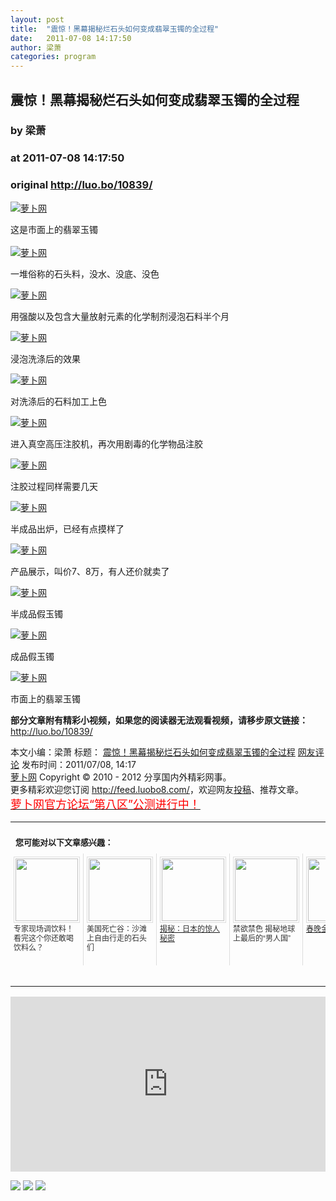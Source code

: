 ```yaml
---
layout: post
title:  "震惊！黑幕揭秘烂石头如何变成翡翠玉镯的全过程"
date:   2011-07-08 14:17:50
author: 梁萧
categories: program
---
```


## 震惊！黑幕揭秘烂石头如何变成翡翠玉镯的全过程
### by 梁萧
### at 2011-07-08 14:17:50
### original <http://luo.bo/10839/>

<p><a title="萝卜网" href="http://dulei.si/files/2011/07/07/312bf366b0fe4696db21cbb82f15b6b2.jpg"><img title="萝卜网" src="http://dulei.si/files/2011/07/07/312bf366b0fe4696db21cbb82f15b6b2.jpg" border="0" alt="萝卜网"></a></p><p>这是市面上的翡翠玉镯<br> <span></span><br> <a title="萝卜网" href="http://dulei.si/files/2011/07/07/5491efa267c850f700d39e3dbfe1b5a3.jpg"><img title="萝卜网" src="http://dulei.si/files/2011/07/07/5491efa267c850f700d39e3dbfe1b5a3.jpg" border="0" alt="萝卜网"></a></p><p>一堆俗称的石头料，没水、没底、没色</p><p><a title="萝卜网" href="http://dulei.si/files/2011/07/07/c643109cca63cf2dce303dbd78a2ebeb.jpg"><img title="萝卜网" src="http://dulei.si/files/2011/07/07/c643109cca63cf2dce303dbd78a2ebeb.jpg" border="0" alt="萝卜网"></a></p><p>用强酸以及包含大量放射元素的化学制剂浸泡石料半个月</p><p><a title="萝卜网" href="http://dulei.si/files/2011/07/07/e172a111ca140b50be625076d566160b.jpg"><img title="萝卜网" src="http://dulei.si/files/2011/07/07/e172a111ca140b50be625076d566160b.jpg" border="0" alt="萝卜网"></a></p><p>浸泡洗涤后的效果</p><p><a title="萝卜网" href="http://dulei.si/files/2011/07/07/8cbd5f67200cb4a454560cd835bbaf84.jpg"><img title="萝卜网" src="http://dulei.si/files/2011/07/07/8cbd5f67200cb4a454560cd835bbaf84.jpg" border="0" alt="萝卜网"></a></p><p>对洗涤后的石料加工上色</p><p><a title="萝卜网" href="http://dulei.si/files/2011/07/07/e0e2c43153eea193d926a1bc40a408fd.jpg"><img title="萝卜网" src="http://dulei.si/files/2011/07/07/e0e2c43153eea193d926a1bc40a408fd.jpg" border="0" alt="萝卜网"></a></p><p>进入真空高压注胶机，再次用剧毒的化学物品注胶</p><p><a title="萝卜网" href="http://dulei.si/files/2011/07/07/a3ed0f727e528916966c5808485fb06c.jpg"><img title="萝卜网" src="http://dulei.si/files/2011/07/07/a3ed0f727e528916966c5808485fb06c.jpg" border="0" alt="萝卜网"></a></p><p>注胶过程同样需要几天</p><p><a title="萝卜网" href="http://dulei.si/files/2011/07/07/1982f2ea3f6da645b099157b16dba1ef.jpg"><img title="萝卜网" src="http://dulei.si/files/2011/07/07/1982f2ea3f6da645b099157b16dba1ef.jpg" border="0" alt="萝卜网"></a></p><p>半成品出炉，已经有点摸样了</p><p><a title="萝卜网" href="http://dulei.si/files/2011/07/07/1cb8d5364dcf105ef5edc1495c68d3ba.jpg"><img title="萝卜网" src="http://dulei.si/files/2011/07/07/1cb8d5364dcf105ef5edc1495c68d3ba.jpg" border="0" alt="萝卜网"></a></p><p>产品展示，叫价7、8万，有人还价就卖了</p><p><a title="萝卜网" href="http://dulei.si/files/2011/07/07/b7432dc971a35a6eeb412a99bd6b46e7.jpg"><img title="萝卜网" src="http://dulei.si/files/2011/07/07/b7432dc971a35a6eeb412a99bd6b46e7.jpg" border="0" alt="萝卜网"></a></p><p>半成品假玉镯</p><p><a title="萝卜网" href="http://dulei.si/files/2011/07/07/e50fd8924adcbcab2e385ba8e8e295f1.jpg"><img title="萝卜网" src="http://dulei.si/files/2011/07/07/e50fd8924adcbcab2e385ba8e8e295f1.jpg" border="0" alt="萝卜网"></a></p><p>成品假玉镯</p><p><a title="萝卜网" href="http://dulei.si/files/2011/07/07/a955d321441a9a48ea506e73326eeebd.jpg"><img title="萝卜网" src="http://dulei.si/files/2011/07/07/a955d321441a9a48ea506e73326eeebd.jpg" border="0" alt="萝卜网"></a></p><p>市面上的翡翠玉镯</p><p><strong>部分文章附有精彩小视频，如果您的阅读器无法观看视频，请移步原文链接：</strong> <a href="http://luo.bo/10839/" title="震惊！黑幕揭秘烂石头如何变成翡翠玉镯的全过程">http://luo.bo/10839/</a></p> 本文小编：梁萧 标题： <a href="http://luo.bo/10839/" title="震惊！黑幕揭秘烂石头如何变成翡翠玉镯的全过程">震惊！黑幕揭秘烂石头如何变成翡翠玉镯的全过程</a> <a href="http://luo.bo/10839/#comments" title="to the comments">网友评论</a> 发布时间：2011/07/08, 14:17 <br> <a href="http://luo.bo/" title="萝卜网 - 人人都是艺术家">萝卜网</a> Copyright ©   2010 - 2012 分享国内外精彩网事。<br> 更多精彩欢迎您订阅 <a href="http://feed.luobo8.com/">http://feed.luobo8.com/</a>，欢迎网友<a href="http://luo.bo/delivery/">投稿</a>、推荐文章。<br> <a href="http://luo.bo/8888/"><font color="red" size="4">萝卜网官方论坛“第八区”公测进行中！</font></a><br><table cellspacing="0" cellpadding="3" border="0" style="clear:both"><tr><td colspan="5"><b><font size="-1" style="display:block!important;padding:20px 0 5px!important">您可能对以下文章感兴趣：</font></b></td></tr><tr><td width="106" valign="top" style="padding:5px!important;margin:0!important"> <a title="专家现场调饮料！看完这个你还敢喝饮料么？" style="text-decoration:none!important" href="http://app.wumii.com/ext/redirect.htm?url=http%3A%2F%2Fluo.bo%2F10724%2F&amp;from=http%3A%2F%2Fluo.bo%2F10839%2F"> <img style="margin:0!important;padding:2px!important;border:1px solid #dddddd!important;width:100px!important;height:100px!important" src="http://static.wumii.com/site_images/2011/07/05/16282047.jpg" width="100px" height="100px"><br> <font size="-1" color="#333333" style="display:block!important;line-height:15px!important;width:106px!important;font:12px/15px arial!important;height:60px!important;margin:3px 0 0 0!important;padding:0!important;overflow:hidden!important">专家现场调饮料！看完这个你还敢喝饮料么？</font> </a></td><td width="106" valign="top" style="padding:5px!important;margin:0!important;border-left:1px solid #dddddd!important"> <a title="美国死亡谷：沙滩上自由行走的石头们" style="text-decoration:none!important" href="http://app.wumii.com/ext/redirect.htm?url=http%3A%2F%2Fluo.bo%2F6333%2F&amp;from=http%3A%2F%2Fluo.bo%2F10839%2F"> <img style="margin:0!important;padding:2px!important;border:1px solid #dddddd!important;width:100px!important;height:100px!important" src="http://static.wumii.com/site_images/2011/03/29/4535819.jpg" width="100px" height="100px"><br> <font size="-1" color="#333333" style="display:block!important;line-height:15px!important;width:106px!important;font:12px/15px arial!important;height:60px!important;margin:3px 0 0 0!important;padding:0!important;overflow:hidden!important">美国死亡谷：沙滩上自由行走的石头们</font> </a></td><td width="106" valign="top" style="padding:5px!important;margin:0!important;border-left:1px solid #dddddd!important"> <a title="揭秘：日本的惊人秘密" href="http://app.wumii.com/ext/redirect.htm?url=http%3A%2F%2Fluo.bo%2F1854%2F&amp;from=http%3A%2F%2Fluo.bo%2F10839%2F"> <img style="margin:0!important;padding:2px!important;border:1px solid #dddddd!important;width:100px!important;height:100px!important" src="http://static.wumii.com/site_images/2010/11/04/740084.jpg" width="100px" height="100px"><br> <font size="-1" color="#333333" style="display:block!important;line-height:15px!important;width:106px!important;font:12px/15px arial!important;height:60px!important;margin:3px 0 0 0!important;padding:0!important;overflow:hidden!important">揭秘：日本的惊人秘密</font> </a></td><td width="106" valign="top" style="padding:5px!important;margin:0!important;border-left:1px solid #dddddd!important"> <a title="禁欲禁色 揭秘地球上最后的“男人国”" style="text-decoration:none!important" href="http://app.wumii.com/ext/redirect.htm?url=http%3A%2F%2Fluo.bo%2F3492%2F&amp;from=http%3A%2F%2Fluo.bo%2F10839%2F"> <img style="margin:0!important;padding:2px!important;border:1px solid #dddddd!important;width:100px!important;height:100px!important" src="http://static.wumii.com/site_images/2010/12/15/1257356.jpg" width="100px" height="100px"><br> <font size="-1" color="#333333" style="display:block!important;line-height:15px!important;width:106px!important;font:12px/15px arial!important;height:60px!important;margin:3px 0 0 0!important;padding:0!important;overflow:hidden!important">禁欲禁色 揭秘地球上最后的“男人国”</font> </a></td><td width="106" valign="top" style="padding:5px!important;margin:0!important;border-left:1px solid #dddddd!important"> <a title="春晚金鱼魔术揭秘" href="http://app.wumii.com/ext/redirect.htm?url=http%3A%2F%2Fluo.bo%2F4751%2F&amp;from=http%3A%2F%2Fluo.bo%2F10839%2F"> <img style="margin:0!important;padding:2px!important;border:1px solid #dddddd!important;width:100px!important;height:100px!important" src="http://static.wumii.com/site_images/2011/04/22/2524006.jpg" width="100px" height="100px"><br> <font size="-1" color="#333333" style="display:block!important;line-height:15px!important;width:106px!important;font:12px/15px arial!important;height:60px!important;margin:3px 0 0 0!important;padding:0!important;overflow:hidden!important">春晚金鱼魔术揭秘</font> </a></td></tr><tr><td colspan="5" align="right"> <a style="text-decoration:none!important" href="http://www.wumii.com/widget/relatedItems.htm" title="无觅相关文章插件"> <font size="-1" color="#bbbbbb" style="display:block!important;font-family:arial!important;padding:5px 0!important;font-size:12px!important;color:#bbb!important">无觅</font> </a></td></tr></table><p><iframe src="http://feedads.g.doubleclick.net/~ah/f/7sv1ooo89v8jfelhdjk8plpa64/300/250?ca=1&amp;fh=280#http%3A%2F%2Fluo.bo%2F10839%2F" width="100%" height="280" frameborder="0" scrolling="no" marginwidth="0" marginheight="0"></iframe></p><div>
<a href="http://feeds.feedburner.com/~ff/tamd?a=JwICzMv2Yck:pnjZOO9Wck4:yIl2AUoC8zA"><img src="http://feeds.feedburner.com/~ff/tamd?d=yIl2AUoC8zA" border="0"></a> <a href="http://feeds.feedburner.com/~ff/tamd?a=JwICzMv2Yck:pnjZOO9Wck4:qj6IDK7rITs"><img src="http://feeds.feedburner.com/~ff/tamd?d=qj6IDK7rITs" border="0"></a> <a href="http://feeds.feedburner.com/~ff/tamd?a=JwICzMv2Yck:pnjZOO9Wck4:-BTjWOF_DHI"><img src="http://feeds.feedburner.com/~ff/tamd?i=JwICzMv2Yck:pnjZOO9Wck4:-BTjWOF_DHI" border="0"></a>
</div>
